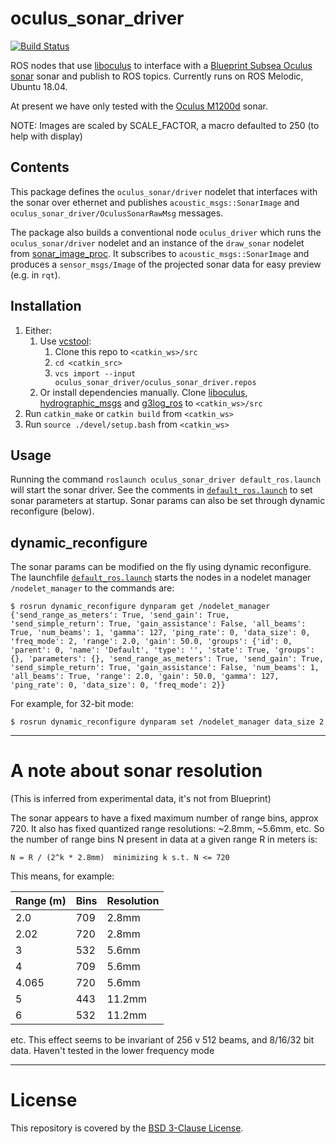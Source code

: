 # oculus_sonar_driver

[![Build Status](https://gitlab.drone.camhd.science/api/badges/apl-ocean-engineering/oculus_sonar_driver/status.svg)](https://gitlab.drone.camhd.science/apl-ocean-engineering/oculus_sonar_driver)

ROS nodes that use [liboculus](https://github.com/apl-ocean-engineering/liboculus) to interface with a [Blueprint Subsea Oculus sonar](https://www.blueprintsubsea.com/oculus/index.php) sonar and publish to ROS topics.
Currently runs on ROS Melodic, Ubuntu 18.04.

At present we have only tested with the [Oculus M1200d](https://www.blueprintsubsea.com/pages/product.php?PN=BP01042) sonar.

NOTE: Images are scaled by SCALE_FACTOR, a macro defaulted to 250 (to help with display)

## Contents

This package defines the `oculus_sonar/driver` nodelet that interfaces with the sonar
over ethernet and publishes `acoustic_msgs::SonarImage` and
`oculus_sonar_driver/OculusSonarRawMsg` messages.

The package also builds a conventional node `oculus_driver` which runs the
`oculus_sonar/driver` nodelet and an instance of the `draw_sonar` nodelet from
[sonar_image_proc](https://github.com/apl-ocean-engineering/sonar_image_proc).
It subscribes to `acoustic_msgs::SonarImage` and produces a `sensor_msgs/Image`
of the projected sonar data for easy preview (e.g. in `rqt`).


## Installation

  1. Either:
     1. Use [vcstool](http://wiki.ros.org/vcstool):
        1. Clone this repo to `<catkin_ws>/src`
        1. `cd <catkin_src>`
        1. `vcs import --input oculus_sonar_driver/oculus_sonar_driver.repos`
     1. Or install dependencies manually. Clone [liboculus](https://github.com/apl-ocean-engineering/liboculus), [hydrographic_msgs](https://github.com/apl-ocean-engineering/hydrographic_msgs.git) and [g3log_ros](https://gitlab.com/apl-ocean-engineering/g3log_ros) to `<catkin_ws>/src`
  1. Run `catkin_make` or `catkin build` from ``<catkin_ws>``
  1. Run `source ./devel/setup.bash` from ``<catkin_ws>``

## Usage
Running the command `roslaunch oculus_sonar_driver default_ros.launch` will start the sonar driver.
See the comments in [`default_ros.launch`](launch/default_ros.launch) to set sonar parameters at startup.   Sonar params can also be set
through dynamic reconfigure (below).

## dynamic_reconfigure

The sonar params can be modified on the fly using dynamic reconfigure.  The launchfile [`default_ros.launch`](launch/default_ros.launch) starts the nodes in a nodelet manager `/nodelet_manager` to the commands are:

```
$ rosrun dynamic_reconfigure dynparam get /nodelet_manager           
{'send_range_as_meters': True, 'send_gain': True, 'send_simple_return': True, 'gain_assistance': False, 'all_beams': True, 'num_beams': 1, 'gamma': 127, 'ping_rate': 0, 'data_size': 0, 'freq_mode': 2, 'range': 2.0, 'gain': 50.0, 'groups': {'id': 0, 'parent': 0, 'name': 'Default', 'type': '', 'state': True, 'groups': {}, 'parameters': {}, 'send_range_as_meters': True, 'send_gain': True, 'send_simple_return': True, 'gain_assistance': False, 'num_beams': 1, 'all_beams': True, 'range': 2.0, 'gain': 50.0, 'gamma': 127, 'ping_rate': 0, 'data_size': 0, 'freq_mode': 2}}
```

For example, for 32-bit mode:

```
$ rosrun dynamic_reconfigure dynparam set /nodelet_manager data_size 2
```

----
# A note about sonar resolution

(This is inferred from experimental data, it's not from Blueprint)

The sonar appears to have a fixed maximum number of range bins, approx 720.  It also has fixed quantized range resolutions:  ~2.8mm, ~5.6mm, etc.  So the number of range bins N present in data at a given range R in meters is:

```
N = R / (2^k * 2.8mm)  minimizing k s.t. N <= 720
```

This means, for example:

| Range (m) | Bins | Resolution |
|-----------|------|------------|
| 2.0 | 709 | 2.8mm |
| 2.02 | 720 | 2.8mm |
| 3 | 532 | 5.6mm |
| 4 | 709 | 5.6mm |
| 4.065 | 720 | 5.6mm |
| 5 | 443 | 11.2mm |
| 6 | 532 | 11.2mm |

etc.   This effect seems to be invariant of 256 v 512 beams, and 8/16/32 bit data.  Haven't tested in the lower frequency mode


----
# License

This repository is covered by the [BSD 3-Clause License](LICENSE).
